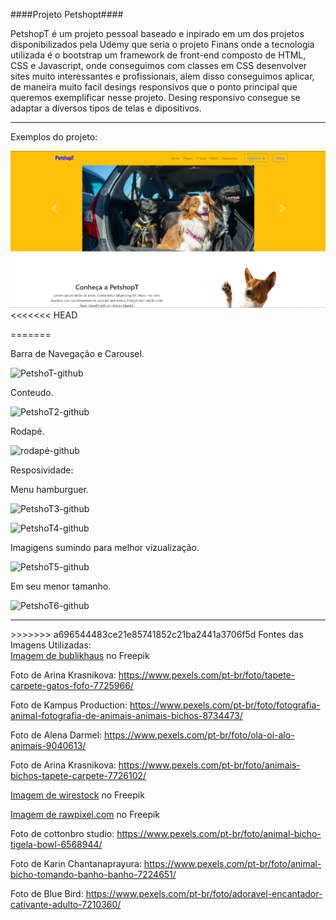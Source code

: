 ####Projeto Petshopt####

PetshopT é um projeto pessoal baseado e inpirado em um dos projetos disponibilizados pela Udemy que seria o projeto Finans onde a tecnologia utilizada é o
bootstrap um framework de front-end composto de HTML, CSS e Javascript, onde conseguimos com classes em CSS desenvolver sites muito interessantes e profissionais, 
alem disso conseguimos aplicar, de maneira muito facil desings responsivos que o ponto principal que queremos exemplificar nesse projeto. Desing responsivo consegue 
se adaptar a diversos tipos de telas e dipositivos.
<hr>
Exemplos do projeto:


![Alt text](img/projeto-petshopt-readme.png)
<<<<<<< HEAD

=======

Barra de Navegação e Carousel.

![PetshoT-github](https://user-images.githubusercontent.com/89278014/213829568-6d3673ac-cfd9-4c02-8748-8f6767000159.gif)

Conteudo.

![PetshoT2-github](https://user-images.githubusercontent.com/89278014/213830155-c16d6456-991a-4f8d-b20e-1c89317963ec.gif)

Rodapé.

![rodapé-github](https://user-images.githubusercontent.com/89278014/213830797-203788f4-63ac-4b13-b742-ec63676b1563.png)

Resposividade:

Menu hamburguer.

![PetshoT3-github](https://user-images.githubusercontent.com/89278014/213831024-12cbe3cb-93da-4c96-8459-5f2c56a52128.gif)

![PetshoT4-github](https://user-images.githubusercontent.com/89278014/213831124-40581d70-e762-4377-8b8b-c2ac722277a5.gif)

Imagigens sumindo para melhor vizualização.

![PetshoT5-github](https://user-images.githubusercontent.com/89278014/213831234-b4fc6708-b14e-42bb-a8df-9b1beadf9f9d.gif)

Em seu menor tamanho.

![PetshoT6-github](https://user-images.githubusercontent.com/89278014/213831362-108475f2-13c6-43a9-89b0-6511a5236708.gif)

<hr>
>>>>>>> a696544483ce21e85741852c21ba2441a3706f5d
Fontes das Imagens Utilizadas: <br>
<a href="https://br.freepik.com/fotos-gratis/adoravel-cachorro-basenji-marrom-e-branco-sorrindo-e-dando-mais-uns-cinco-isolado-no-branco_11829591.htm#query=animal&position=1&from_view=search&track=sph">Imagem de bublikhaus</a> no Freepik

Foto de Arina Krasnikova: https://www.pexels.com/pt-br/foto/tapete-carpete-gatos-fofo-7725966/

Foto de Kampus Production: https://www.pexels.com/pt-br/foto/fotografia-animal-fotografia-de-animais-animais-bichos-8734473/

Foto de Alena Darmel: https://www.pexels.com/pt-br/foto/ola-oi-alo-animais-9040613/

Foto de Arina Krasnikova: https://www.pexels.com/pt-br/foto/animais-bichos-tapete-carpete-7726102/

<a href="https://br.freepik.com/fotos-gratis/foto-isolada-de-gato-ruivo-olhando-para-cachorro-retriever-olhando-para-a-camera-na-superficie-branca_17234217.htm#query=animal&position=34&from_view=search&track=sph">Imagem de wirestock</a> no Freepik

<a href="https://br.freepik.com/fotos-gratis/retrato-de-grupo-de-filhotes-adoraveis_3532149.htm#query=animal&position=0&from_view=search&track=sph">Imagem de rawpixel.com</a> no Freepik

Foto de cottonbro studio: https://www.pexels.com/pt-br/foto/animal-bicho-tigela-bowl-6568944/

Foto de Karin Chantanaprayura: https://www.pexels.com/pt-br/foto/animal-bicho-tomando-banho-banho-7224651/

Foto de Blue Bird: https://www.pexels.com/pt-br/foto/adoravel-encantador-cativante-adulto-7210360/


